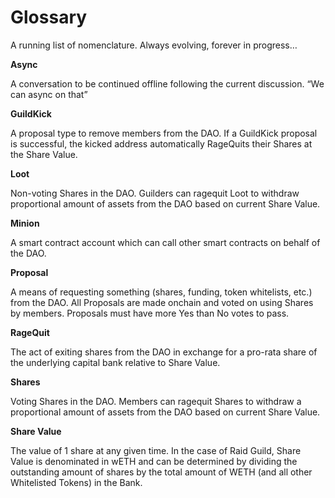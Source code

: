 # Glossary

A running list of nomenclature. Always evolving, forever in progress…

**Async**

A conversation to be continued offline following the current discussion. “We can async on that”

**GuildKick**

A proposal type to remove members from the DAO. If a GuildKick proposal is successful, the kicked address automatically RageQuits their Shares at the Share Value.

**Loot**

Non-voting Shares in the DAO. Guilders can ragequit Loot to withdraw proportional amount of assets from the DAO based on current Share Value.

**Minion**

A smart contract account which can call other smart contracts on behalf of the DAO.

**Proposal**

A means of requesting something (shares, funding, token whitelists, etc.) from the DAO. All Proposals are made onchain and voted on using Shares by members. Proposals must have more Yes than No votes to pass.

**RageQuit**

The act of exiting shares from the DAO in exchange for a pro-rata share of the underlying capital bank relative to Share Value.

**Shares**

Voting Shares in the DAO. Members can ragequit Shares to withdraw a proportional amount of assets from the DAO based on current Share Value.

**Share Value**

The value of 1 share at any given time. In the case of Raid Guild, Share Value is denominated in wETH and can be determined by dividing the outstanding amount of shares by the total amount of WETH (and all other Whitelisted Tokens) in the Bank.

